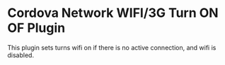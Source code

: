 Cordova Network WIFI/3G Turn ON OF Plugin
==================================================================

This plugin sets turns wifi on if there is no active connection, and wifi is disabled.
